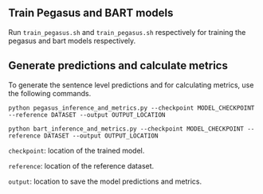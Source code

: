 ## Train Pegasus and BART models

Run `train_pegasus.sh` and `train_pegasus.sh` respectively for training the pegasus and bart models respectively.

## Generate predictions and calculate metrics

To generate the sentence level predictions and for calculating metrics, use the following commands.

```
python pegasus_inference_and_metrics.py --checkpoint MODEL_CHECKPOINT --reference DATASET --output OUTPUT_LOCATION
```

```
python bart_inference_and_metrics.py --checkpoint MODEL_CHECKPOINT --reference DATASET --output OUTPUT_LOCATION
```

`checkpoint`: location of the trained model.

`reference`: location of the reference dataset.

`output`: location to save the model predictions and metrics.
